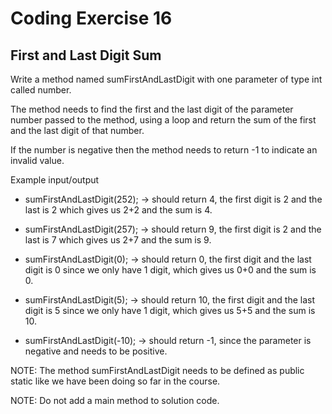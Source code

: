# Coding Exercise 16
## First and Last Digit Sum

Write a method named sumFirstAndLastDigit with one parameter of type int called number.

The method needs to find the first and the last digit of the parameter number passed to the method, using a loop and return the sum of the first and the last digit of that number.

If the number is negative then the method needs to return -1 to indicate an invalid value.

Example input/output

* sumFirstAndLastDigit(252); → should return 4, the first digit is 2 and the last is 2 which gives us 2+2 and the sum is 4.

* sumFirstAndLastDigit(257); → should return 9, the first digit is 2 and the last is 7 which gives us 2+7 and the sum is 9.

* sumFirstAndLastDigit(0); → should return 0, the first digit and the last digit is 0 since we only have 1 digit, which gives us 0+0 and the sum is 0.

* sumFirstAndLastDigit(5); → should return 10, the first digit and the last digit is 5 since we only have 1 digit, which gives us 5+5 and the sum is 10.

* sumFirstAndLastDigit(-10); → should return -1, since the parameter is negative and needs to be positive.


NOTE: The method sumFirstAndLastDigit needs to be defined as public static like we have been doing so far in the course.

NOTE: Do not add a  main method to solution code.
